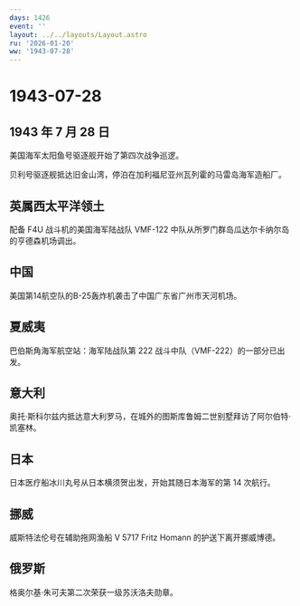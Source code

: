 ```yaml
---
days: 1426
event: ''
layout: ../../layouts/Layout.astro
ru: '2026-01-20'
ww: '1943-07-28'
---
```


# 1943-07-28

## 1943 年 7 月 28 日

美国海军太阳鱼号驱逐舰开始了第四次战争巡逻。

贝利号驱逐舰抵达旧金山湾，停泊在加利福尼亚州瓦列霍的马雷岛海军造船厂。

## 英属西太平洋领土

配备 F4U 战斗机的美国海军陆战队 VMF-122
中队从所罗门群岛瓜达尔卡纳尔岛的亨德森机场调出。

## 中国

美国第14航空队的B-25轰炸机袭击了中国广东省广州市天河机场。

## 夏威夷

巴伯斯角海军航空站：海军陆战队第 222 战斗中队（VMF-222）的一部分已出发。

## 意大利

奥托·斯科尔兹内抵达意大利罗马，在城外的图斯库鲁姆二世别墅拜访了阿尔伯特·凯塞林。

## 日本

日本医疗船冰川丸号从日本横须贺出发，开始其随日本海军的第 14 次航行。

## 挪威

威斯特法伦号在辅助拖网渔船 V 5717 Fritz Homann 的护送下离开挪威博德。

## 俄罗斯

格奥尔基·朱可夫第二次荣获一级苏沃洛夫勋章。